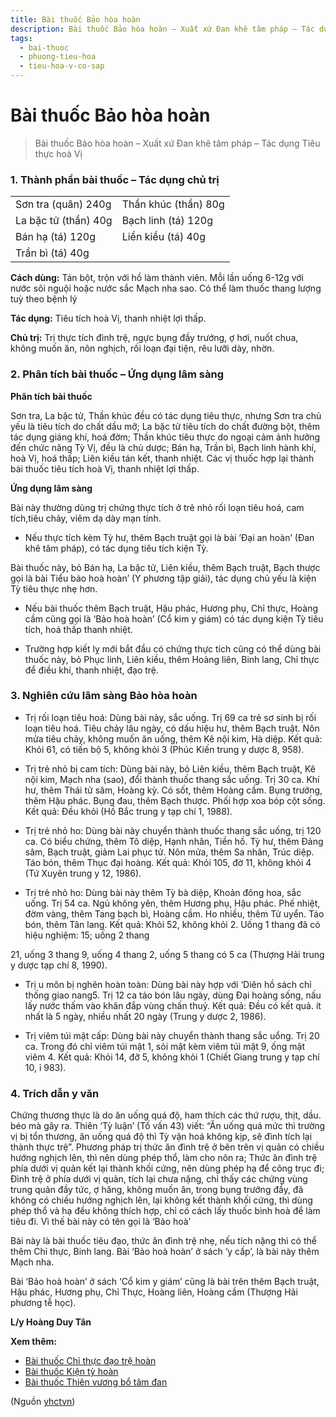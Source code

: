 ```yaml
---
title: Bài thuốc Bảo hòa hoàn
description: Bài thuốc Bảo hòa hoàn – Xuất xứ Đan khê tâm pháp – Tác dụng Tiêu thực hoà Vị
tags:
  - bai-thuoc
  - phuong-tieu-hoa
  - tieu-hoa-v-co-sap
---
```


# Bài thuốc Bảo hòa hoàn 

> Bài thuốc Bảo hòa hoàn – Xuất xứ Đan khê tâm pháp – Tác dụng Tiêu thực hoà Vị

### 1. Thành phần bài thuốc – Tác dụng chủ trị

|  |  |
| --- | --- |
| Sơn tra (quân) 240g | Thần khúc (thần) 80g |
| La bặc tử (thần) 40g | Bạch linh (tá) 120g |
| Bán hạ (tá) 120g | Liền kiều (tá) 40g |
| Trần bì (tá) 40g |  |

**Cách dùng:** Tán bột, trộn với hồ làm thành viên. Mỗi lần uống 6-12g với nước sôi nguội hoặc nước sắc Mạch nha sao. Có thể làm thuốc thang lượng tuỳ theo bệnh lý

**Tác dụng:** Tiêu tích hoà Vị, thanh nhiệt lợi thấp. 

**Chủ trị:** Trị thực tích đình trệ, ngực bụng đầy trướng, ợ hơi, nuốt chua, không muốn ăn, nôn nghịch, rối loạn đại tiện, rêu lưỡi dày, nhờn.

### 2. Phân tích bài thuốc – Ứng dụng lâm sàng

**Phân tích bài thuốc**

Sơn tra, La bặc tử, Thần khúc đều có tác dụng tiêu thực, nhưng Sơn tra chủ yếu là tiêu tích do chất dầu mỡ; La bặc tử tiêu tích do chất đường bột, thêm tác dụng giáng khí, hoá đờm; Thần khúc tiêu thực do ngoại cảm ảnh hưởng đến chức năng Tỳ Vị, đều là chủ dược; Bán hạ, Trần bì, Bạch linh hành khí, hoà Vị, hoá thấp; Liên kiều tán kết, thanh nhiệt. Các vị thuốc hợp lại thành bài thuốc tiêu tích hoà Vị, thanh nhiệt lợi thấp.

**Ứng dụng lâm sàng**

Bài này thường dùng trị chứng thực tích ở trẻ nhỏ rối loạn tiêu hoá, cam tích,tiêu chảy, viêm dạ dày mạn tính.

+ Nếu thực tích kèm Tỳ hư, thêm Bạch truật gọi là bài ‘Đại an hoàn’ (Đan khê tâm pháp), có tác dụng tiêu tích kiện Tỳ.

Bài thuốc này, bỏ Bán hạ, La bặc tử, Liên kiều, thêm Bạch truật, Bạch thược gọi là bài Tiểu bảo hoà hoàn’ (Y phương tập giải), tác dụng chủ yếu là kiện Tỳ tiêu thực nhẹ hơn.

+ Nếu bài thuốc thêm Bạch truật, Hậu phác, Hương phụ, Chỉ thực, Hoàng cầm cũng gọi là ‘Bảo hoà hoàn’ (Cổ kim y giám) có tác dụng kiện Tỳ tiêu tích, hoá thấp thanh nhiệt.

+ Trường hợp kiết lỵ mới bắt đầu có chứng thực tích cũng có thể dùng bài thuốc này, bỏ Phục linh, Liên kiều, thêm Hoàng liên, Binh lang, Chỉ thực để điều khí, thanh nhiệt, đạo trệ.

### 3. Nghiên cứu lâm sàng Bảo hòa hoàn

+ Trị rối loạn tiêu hoá: Dùng bài này, sắc uống. Trị 69 ca trẻ sơ sinh bị rối loạn tiêu hoá. Tiêu chảy lâu ngày, có dấu hiệu hư, thêm Bạch truật. Nôn mửa tiêu chảy, không muốn ăn uống, thêm Kê nội kim, Hà diệp. Kết quả: Khỏi 61, có tiến bộ 5, không khỏi 3 (Phúc Kiến trung y dược 8, 958).

+ Trị trẻ nhỏ bị cam tích: Dùng bài này, bỏ Liên kiều, thêm Bạch truật, Kê nội kim, Mạch nha (sao), đổi thành thuốc thang sắc uống. Trị 30 ca. Khí hư, thêm Thái tử sâm, Hoàng kỳ. Có sốt, thêm Hoàng cầm. Bụng trướng, thêm Hậu phác. Bụng đau, thêm Bạch thược. Phối hợp xoa bóp cột sống. Kết quả: Đều khỏi (Hồ Bắc trung y tạp chí 1, 1988).

+ Trị trẻ nhỏ ho: Dùng bài này chuyển thành thuốc thang sắc uống, trị 120 ca. Có biểu chứng, thêm Tô diệp, Hạnh nhân, Tiền hồ. Tỳ hư, thêm Đảng sâm, Bạch truật, giảm Lai phục tử. Nôn mửa, thêm Sa nhân, Trúc diệp. Táo bón, thêm Thục đại hoàng. Kết quả: Khỏi 105, đờ 11, không khỏi 4 (Tứ Xuyên trung y 12, 1986).

+ Trị trẻ nhỏ ho: Dùng bài này thêm Tỳ bà diệp, Khoản đông hoa, sắc uống. Trị 54 ca. Ngủ không yên, thêm Hương phụ, Hậu phác. Phế nhiệt, đờm vàng, thêm Tang bạch bì, Hoàng cầm. Ho nhiều, thêm Tử uyển. Táo bón, thêm Tân lang. Kết quả: Khỏi 52, không khỏi 2. Uống 1 thang đã có hiệu nghiệm: 15; uống 2 thang

21, uống 3 thang 9, uống 4 thang 2, uống 5 thang có 5 ca (Thượng Hải trung y dược tạp chí 8, 1990).

+ Trị u môn bị nghẽn hoàn toàn: Dùng bài này hợp với ‘Diên hồ sách chỉ thống giao nang5. Trị 12 ca táo bón lâu ngày, dùng Đại hoàng sống, nấu lấy nước thấm vào khăn đắp vùng chấn thuỷ. Kết quả: Đều có kết quả. ít nhất là 5 ngày, nhiều nhất 20 ngày (Trung y dược 2, 1986).

+ Trị viêm túi mật cấp: Dùng bài này chuyển thành thang sắc uổng. Trị 20 ca. Trong đó chỉ viêm túi mật 1, sỏi mật kèm viêm túi mật 9, ống mật viêm 4. Kết quả: Khỏi 14, đỡ 5, không khỏi 1 (Chiết Giang trung y tạp chí 10, ỉ 983).

### 4. Trích dẫn y văn

Chứng thương thực là do ăn uống quá độ, ham thích các thứ rượu, thịt, dầu. béo mà gây ra. Thiên ‘Tỳ luận’ (Tố vấn 43) viết: “Ăn uống quá mức thì trường vị bị tổn thương, ăn uống quá độ thì Tỳ vận hoá không kịp, sẽ đình tích lại thành thực trệ”. Phương pháp trị thức ăn đình trệ ở bên trên vị quản có chiều hướng nghịch lên, thì nên dùng phép thổ, làm cho nôn ra; Thức ăn đình trệ phía dưới vị quản kết lại thành khối cứng, nên dùng phép hạ để công trục đi; Đình trệ ở phía dưới vị quản, tích lại chưa nặng, chỉ thấy các chứng vùng trung quản đầy tức, ợ hăng, không muốn ăn, trong bụng trướng đầy, đã không có chiều hướng nghịch lên, lại không kết thành khối cứng, thì dùng phép thổ và hạ đều không thích hợp, chỉ có cách lấy thuốc bình hoà để làm tiêu đi. Vì thế bài này có tên gọi là ‘Bảo hoà’

Bài này là bài thuốc tiêu đạo, thức ăn đình trệ nhẹ, nếu tích nặng thì có thể thêm Chỉ thực, Binh lang. Bài ‘Bảo hoà hoàn’ ở sách ‘y cấp’, là bài này thêm Mạch nha.

Bài ‘Bảo hoà hoàn’ ở sách ‘Cổ kim y giám’ cũng là bài trên thêm Bạch truật, Hậu phác, Hương phụ, Chỉ Thực, Hoàng liên, Hoàng cầm (Thượng Hải phương tễ học).

**L/y Hoàng Duy Tân**

**Xem thêm:**

* [Bài thuốc Chỉ thực đạo trệ hoàn](/yhctvn/bai-thuoc-chi-thuc-dao-tre-hoan)
* [Bài thuốc Kiện tỳ hoàn](/yhctvn/bai-thuoc-kien-ty-hoan)
* [Bài thuốc Thiên vương bổ tâm đan](/yhctvn/bai-thuoc-thien-vuong-bo-tam-dan)

(Nguồn <a href="https://yhctvn.com/bai-thuoc-bao-hoa-hoan/" target="_blank">yhctvn</a>)
